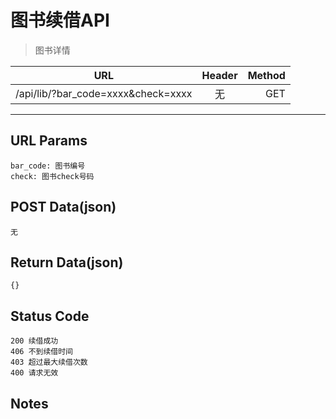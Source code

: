 # 图书续借API

> 图书详情

| URL |  Header | Method |
| ------------- |:-------------:| -----:|
| /api/lib/?bar_code=xxxx&check=xxxx | 无 | GET |

<hr/>

## URL Params

    bar_code: 图书编号
    check: 图书check号码

## POST Data(json)

    无

## Return Data(json)

    {}

## Status Code

    200 续借成功
    406 不到续借时间
    403 超过最大续借次数
    400 请求无效

## Notes
